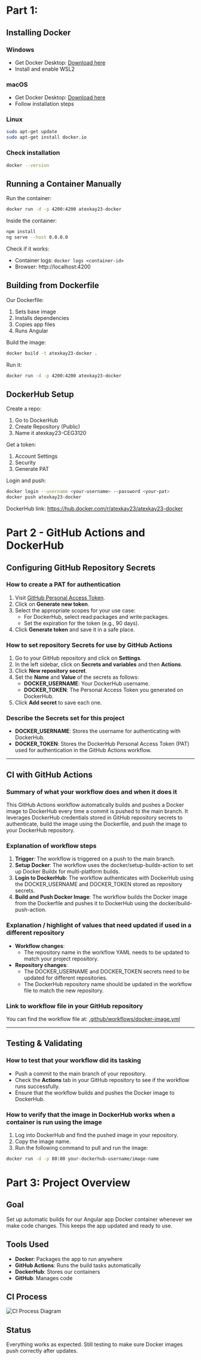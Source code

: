 # Part 1: 

## Installing Docker

### Windows
- Get Docker Desktop: [Download here](https://www.docker.com/products/docker-desktop)
- Install and enable WSL2

### macOS
- Get Docker Desktop: [Download here](https://www.docker.com/products/docker-desktop)
- Follow installation steps

### Linux
```bash
sudo apt-get update
sudo apt-get install docker.io
```

### Check installation
```bash
docker --version
```

## Running a Container Manually

Run the container:
```bash
docker run -d -p 4200:4200 atexkay23-docker
```

Inside the container:
```bash
npm install
ng serve --host 0.0.0.0
```

Check if it works:
- Container logs: `docker logs <container-id>`
- Browser: http://localhost:4200

## Building from Dockerfile

Our Dockerfile:
1. Sets base image
2. Installs dependencies
3. Copies app files
4. Runs Angular

Build the image:
```bash
docker build -t atexkay23-docker .
```

Run it:
```bash
docker run -d -p 4200:4200 atexkay23-docker
```

## DockerHub Setup

Create a repo:
1. Go to DockerHub
2. Create Repository (Public)
3. Name it atexkay23-CEG3120

Get a token:
1. Account Settings
2. Security
3. Generate PAT

Login and push:
```bash
docker login --username <your-username> --password <your-pat>
docker push atexkay23-docker
```

DockerHub link: https://hub.docker.com/r/atexkay23/atexkay23-docker

# Part 2 - GitHub Actions and DockerHub

## Configuring GitHub Repository Secrets

### How to create a PAT for authentication
1. Visit [GitHub Personal Access Token](https://github.com/settings/tokens).
2. Click on **Generate new token**.
3. Select the appropriate scopes for your use case:
   - For DockerHub, select read:packages and write:packages.
   - Set the expiration for the token (e.g., 90 days).
4. Click **Generate token** and save it in a safe place.

### How to set repository Secrets for use by GitHub Actions
1. Go to your GitHub repository and click on **Settings**.
2. In the left sidebar, click on **Secrets and variables** and then **Actions**.
3. Click **New repository secret**.
4. Set the **Name** and **Value** of the secrets as follows:
   - **DOCKER_USERNAME**: Your DockerHub username.
   - **DOCKER_TOKEN**: The Personal Access Token you generated on DockerHub.
5. Click **Add secret** to save each one.

### Describe the Secrets set for this project
- **DOCKER_USERNAME**: Stores the username for authenticating with DockerHub.
- **DOCKER_TOKEN**: Stores the DockerHub Personal Access Token (PAT) used for authentication in the GitHub Actions workflow.

---

## CI with GitHub Actions

### Summary of what your workflow does and when it does it
This GitHub Actions workflow automatically builds and pushes a Docker image to DockerHub every time a commit is pushed to the main branch. It leverages DockerHub credentials stored in GitHub repository secrets to authenticate, build the image using the Dockerfile, and push the image to your DockerHub repository.

### Explanation of workflow steps
1. **Trigger**: The workflow is triggered on a push to the main branch.
2. **Setup Docker**: The workflow uses the docker/setup-buildx-action to set up Docker Buildx for multi-platform builds.
3. **Login to DockerHub**: The workflow authenticates with DockerHub using the DOCKER_USERNAME and DOCKER_TOKEN stored as repository secrets.
4. **Build and Push Docker Image**: The workflow builds the Docker image from the Dockerfile and pushes it to DockerHub using the docker/build-push-action.

### Explanation / highlight of values that need updated if used in a different repository
- **Workflow changes**:
  - The repository name in the workflow YAML needs to be updated to match your project repository.
- **Repository changes**:
  - The DOCKER_USERNAME and DOCKER_TOKEN secrets need to be updated for different repositories.
  - The DockerHub repository name should be updated in the workflow file to match the new repository.

### Link to workflow file in your GitHub repository
You can find the workflow file at: [.github/workflows/docker-image.yml](https://github.com/your-username/your-repository/blob/main/.github/workflows/docker-image.yml)

---

## Testing & Validating

### How to test that your workflow did its tasking
- Push a commit to the main branch of your repository.
- Check the **Actions** tab in your GitHub repository to see if the workflow runs successfully.
- Ensure that the workflow builds and pushes the Docker image to DockerHub.

### How to verify that the image in DockerHub works when a container is run using the image
1. Log into DockerHub and find the pushed image in your repository.
2. Copy the image name.
3. Run the following command to pull and run the image:
```bash
docker run -d -p 80:80 your-dockerhub-username/image-name
```

# Part 3: Project Overview

## Goal
Set up automatic builds for our Angular app Docker container whenever we make code changes. This keeps the app updated and ready to use.

## Tools Used
- **Docker**: Packages the app to run anywhere
- **GitHub Actions**: Runs the build tasks automatically
- **DockerHub**: Stores our containers
- **GitHub**: Manages code

## CI Process

![CI Process Diagram](https://github.com/WSU-kduncan/ceg3120-cicd-Atexkay23/blob/main/Diagram/Screenshot%202025-04-22%20134719.png)


## Status
Everything works as expected. Still testing to make sure Docker images push correctly after updates.



